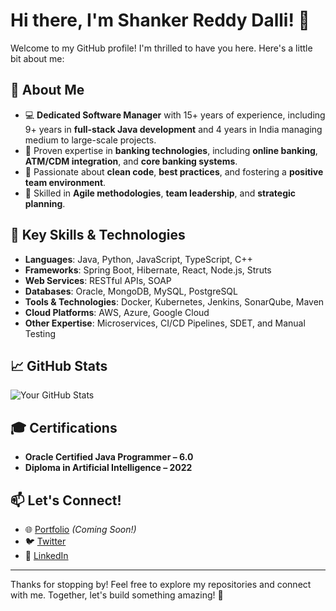 # Hi there, I'm Shanker Reddy Dalli! 👋

Welcome to my GitHub profile! I'm thrilled to have you here. Here's a little bit about me:

## 🌟 About Me
- 💻 **Dedicated Software Manager** with 15+ years of experience, including 9+ years in **full-stack Java development** and 4 years in India managing medium to large-scale projects.
- 🚀 Proven expertise in **banking technologies**, including **online banking**, **ATM/CDM integration**, and **core banking systems**.
- 🌱 Passionate about **clean code**, **best practices**, and fostering a **positive team environment**.
- 🎯 Skilled in **Agile methodologies**, **team leadership**, and **strategic planning**.

## 🔧 Key Skills & Technologies
- **Languages**: Java, Python, JavaScript, TypeScript, C++
- **Frameworks**: Spring Boot, Hibernate, React, Node.js, Struts
- **Web Services**: RESTful APIs, SOAP
- **Databases**: Oracle, MongoDB, MySQL, PostgreSQL
- **Tools & Technologies**: Docker, Kubernetes, Jenkins, SonarQube, Maven
- **Cloud Platforms**: AWS, Azure, Google Cloud
- **Other Expertise**: Microservices, CI/CD Pipelines, SDET, and Manual Testing

## 📈 GitHub Stats
![Your GitHub Stats](https://github-readme-stats.vercel.app/api?username=sdalli&show_icons=true&theme=radical)

## 🎓 Certifications
- **Oracle Certified Java Programmer – 6.0**
- **Diploma in Artificial Intelligence – 2022**

## 📫 Let's Connect!
- 🌐 [Portfolio](#) *(Coming Soon!)*
- 🐦 [Twitter](https://x.com/dshankarreddy)
- 💼 [LinkedIn](https://www.linkedin.com/in/reshankar/)

---

Thanks for stopping by! Feel free to explore my repositories and connect with me. Together, let's build something amazing! 🚀

